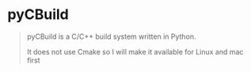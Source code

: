 # pyCBuild

> pyCBuild is a C/C++ build system written in Python.
>
> It does not use Cmake so I will make it available for Linux and mac first
